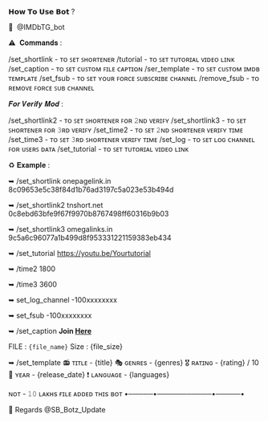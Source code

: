 𝗛𝗼𝘄 𝗧𝗼 𝗨𝘀𝗲 𝗕𝗼𝘁 ?

🤖  @IMDbTG_bot


⚠️  𝐂𝐨𝐦𝐦𝐚𝐧𝐝𝐬 :

/set_shortlink - ᴛᴏ ꜱᴇᴛ ꜱʜᴏʀᴛᴇɴᴇʀ
/tutorial - ᴛᴏ ꜱᴇᴛ ᴛᴜᴛᴏʀɪᴀʟ ᴠɪᴅᴇᴏ ʟɪɴᴋ
/set_caption - ᴛᴏ ꜱᴇᴛ ᴄᴜꜱᴛᴏᴍ ꜰɪʟᴇ ᴄᴀᴘᴛɪᴏɴ
/ser_template - ᴛᴏ ꜱᴇᴛ ᴄᴜꜱᴛᴏᴍ ɪᴍᴅʙ ᴛᴇᴍᴘʟᴀᴛᴇ
/set_fsub - ᴛᴏ ꜱᴇᴛ ʏᴏᴜʀ ꜰᴏʀᴄᴇ ꜱᴜʙꜱᴄʀɪʙᴇ ᴄʜᴀɴɴᴇʟ
/remove_fsub - ᴛᴏ ʀᴇᴍᴏᴠᴇ ꜰᴏʀᴄᴇ ꜱᴜʙ ᴄʜᴀɴɴᴇʟ

𝑭𝒐𝒓 𝑽𝒆𝒓𝒊𝒇𝒚 𝑴𝒐𝒅 :

/set_shortlink2 - ᴛᴏ ꜱᴇᴛ ꜱʜᴏʀᴛᴇɴᴇʀ ꜰᴏʀ 𝟸ɴᴅ ᴠᴇʀɪꜰʏ
/set_shortlink3 - ᴛᴏ ꜱᴇᴛ ꜱʜᴏʀᴛᴇɴᴇʀ ꜰᴏʀ 𝟹ʀᴅ ᴠᴇʀɪꜰʏ
/set_time2 - ᴛᴏ ꜱᴇᴛ 𝟸ɴᴅ ꜱʜᴏʀᴛᴇɴᴇʀ ᴠᴇʀɪꜰʏ ᴛɪᴍᴇ
/set_time3 - ᴛᴏ ꜱᴇᴛ 𝟹ʀᴅ ꜱʜᴏʀᴛᴇɴᴇʀ ᴠᴇʀɪꜰʏ ᴛɪᴍᴇ
/set_log - ᴛᴏ ꜱᴇᴛ ʟᴏɢ ᴄʜᴀɴɴᴇʟ ꜰᴏʀ ᴜꜱᴇʀꜱ ᴅᴀᴛᴀ
/set_tutorial - ᴛᴏ ꜱᴇᴛ ᴛᴜᴛᴏʀɪᴀʟ ᴠɪᴅᴇᴏ ʟɪɴᴋ

♻️ 𝐄𝐱𝐚𝐦𝐩𝐥𝐞 : 

➥ /set_shortlink onepagelink.in 8c09653e5c38f84d1b76ad3197c5a023e53b494d

➥ /set_shortlink2 tnshort.net 0c8ebd63bfe9f67f9970b8767498ff60316b9b03

➥ /set_shortlink3 omegalinks.in 9c5a6c96077a1b499d8f953331221159383eb434

➥ /set_tutorial https://youtu.be/Yourtutorial 

➥ /time2 1800

➥ /time3 3600

➥ set_log_channel -100xxxxxxxx

➥ set_fsub -100xxxxxxxx

➥ /set_caption <b>Join [Here](https://telegram.me/SB_Update)</b> 

FILE : <code>{file_name}</code> 
Size : {file_size}

➥ /set_template 
📻 ᴛɪᴛʟᴇ - {title}
🎭 ɢᴇɴʀᴇs - {genres}
🎖 ʀᴀᴛɪɴɢ - {rating} / 10
📆 ʏᴇᴀʀ - {release_date}
❗️ ʟᴀɴɢᴜᴀɢᴇ - {languages}

ɴᴏᴛ - 𝟷𝟶 ʟᴀᴋʜs ғɪʟᴇ ᴀᴅᴅᴇᴅ ᴛʜɪs ʙᴏᴛ
•─────•───────────•─────•

💞 Regards @SB_Botz_Update
